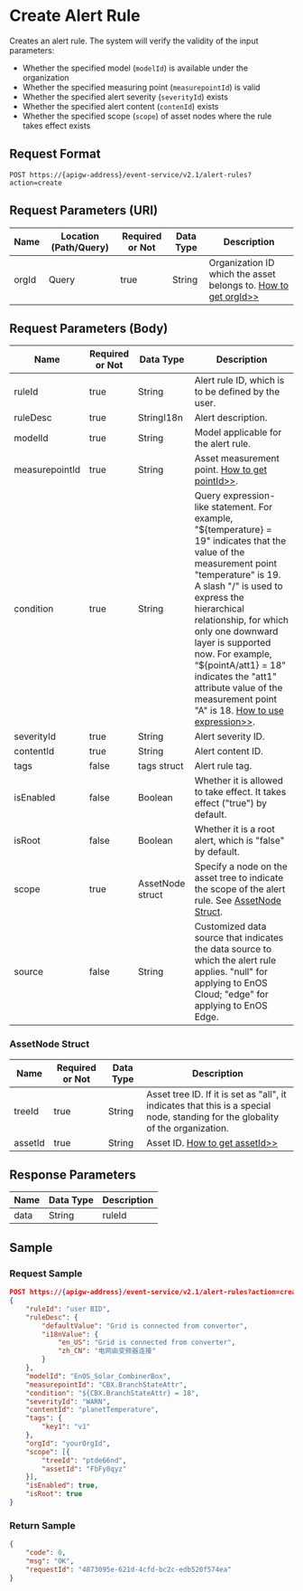 # Create Alert Rule

Creates an alert rule. The system will verify the validity of the input parameters:

- Whether the specified model (`modelId`) is available under the organization
- Whether the specified measuring point (`measurepointId`) is valid
- Whether the specified alert severity (`severityId`) exists
- Whether the specified alert content (`contenId`) exists
- Whether the specified scope (`scope`) of asset nodes where the rule takes effect exists


## Request Format

```
POST https://{apigw-address}/event-service/v2.1/alert-rules?action=create
```

## Request Parameters (URI)

| Name | Location (Path/Query) | Required or Not | Data Type | Description |
|---------------|------------------|----------|-----------|--------------|
| orgId         | Query            | true     | String    | Organization ID which the asset belongs to. [How to get orgId>>](/docs/api/en/latest/api_faqs#how-to-get-organization-id-orgid-orgid)         |


## Request Parameters (Body)

| Name | Required or Not | Data Type | Description |
|----------------|--------------|-----------------------|----------------------------|
| ruleId         | true         | String                | Alert rule ID, which is to be defined by the user.|
| ruleDesc       | true         | StringI18n            | Alert description.|
| modelId        | true         | String                | Model applicable for the alert rule.|
| measurepointId | true         | String                | Asset measurement point. [How to get pointId>>](/docs/api/en/latest/api_faqs.html#how-to-get-the-measuremet-point-pointid-pointid). |
| condition      | true         | String                | Query expression-like statement. For example, "${temperature} = 19" indicates that the value of the measurement point "temperature" is 19. A slash "/" is used to express the hierarchical relationship, for which only one downward layer is supported now. For example, “${pointA/att1} = 18” indicates the "att1" attribute value of the measurement point "A" is 18. [How to use expression>>](/docs/api/en/latest/api_faqs.html#how-to-use-expression). |
| severityId     | true         | String                | Alert severity ID.|
| contentId      | true         | String                | Alert content ID.|
| tags           | false        | tags struct            | Alert rule tag.|
| isEnabled      | false        | Boolean               | Whether it is allowed to take effect. It takes effect ("true") by default. |
|isRoot|false|Boolean|Whether it is a root alert, which is "false" by default.|
| scope          | true         | AssetNode struct | Specify a node on the asset tree to indicate the scope of the alert rule. See [AssetNode Struct](create_alert_rule#assetnode-struct-assetnode). |
| source |false| String |Customized data source that indicates the data source to which the alert rule applies. "null" for applying to EnOS Cloud; "edge" for applying to EnOS Edge.|


### AssetNode Struct <assetnode>

| Name | Required or Not | Data Type | Description |
|----------|--------------|--------------|----------|
| treeId   | true         | String       | Asset tree ID. If it is set as "all", it indicates that this is a special node, standing for the globality of the organization.  |
| assetId  | true         | String       | Asset ID. [How to get assetId>>](/docs/api/en/latest/api_faqs.html#how-to-get-asset-id-assetid-assetid)  |



## Response Parameters

| Name | Data Type     | Description          |
|-------|----------------|---------------------------|
| data | String | ruleId |



## Sample

### Request Sample

```json
POST https://{apigw-address}/event-service/v2.1/alert-rules?action=create&orgId=yourOrgId
{
    "ruleId": "user BID",
    "ruleDesc": {
        "defaultValue": "Grid is connected from converter",
        "i18nValue": {
            "en_US": "Grid is connected from converter",
            "zh_CN": "电网由变频器连接"
        }
    },
    "modelId": "EnOS_Solar_CombinerBox",
    "measurepointId": "CBX.BranchStateAttr",
    "condition": "${CBX.BranchStateAttr} = 18",
    "severityId": "WARN",
    "contentId": "planetTemperature",
    "tags": {
        "key1": "v1"
    },
    "orgId": "yourOrgId",
    "scope": [{
        "treeId": "ptde66nd",
        "assetId": "FbFy8qyz"
    }],
    "isEnabled": true,
    "isRoot": true
}

```

### Return Sample

```json
{
	"code": 0,
	"msg": "OK",
	"requestId": "4873095e-621d-4cfd-bc2c-edb520f574ea"
}
```
